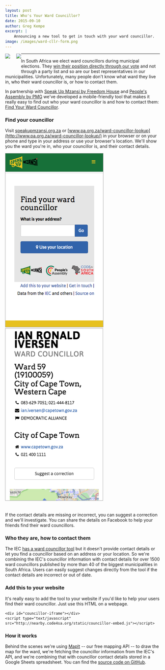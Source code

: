 ```yaml
---
layout: post
title: Who's Your Ward Councillor?
date: 2015-09-10
author: Greg Kempe
excerpt: |
    Announcing a new tool to get in touch with your ward councillor.
image: /images/ward-cllr-form.png
---
```


<p>
<a href="http://speakupmzansi.org.za/"><img src="http://nearby.code4sa.org/static/images/speakup-logo.png" style="height: 50px; float: left"></a>
<a href="http://pa.org.za/"><img src="http://nearby.code4sa.org/static/images/pa-logo.png" style="height: 50px; float: left; margin-left: 20px"></a>
</p>

<div class="clearfix"></div>

---

In South Africa we elect ward councillors during municipal elections. They [win their position directly through our vote](https://en.wikipedia.org/wiki/Ward_(South_Africa)) and not through a party list and so are our best representatives in our municipalities. Unfortunately, many people don't know what ward they live in, who their ward councillor is, or how to contact them.

In partnership with [Speak Up Mzansi by Freedom House](http://speakupmzansi.org.za) and [People's Assembly by PMG](http://www.pa.org.za/ward-councillor-lookup/) we've developed a mobile-friendly tool that makes it really easy to find out who your ward councillor is and how to contact them: [Find Your Ward Councillor](http://info.speakupmzansi.org.za/councillor/).

### Find your councillor

Visit [speakupmzansi.org.za](http://info.speakupmzansi.org.za/councillor/) or [www.pa.org.za/ward-councillor-lookup](http://www.pa.org.za/ward-councillor-lookup/) in your browser or on your phone and type in your address or use your browser's location. We'll show you the ward you're in, who your councillor is, and their contact details.

<div class="row p" style="padding-bottom: 20px">
  <div class="col-xs-6">
    <a href="http://info.speakupmzansi.org.za/councillor/" target="_blank"><img src="/images/blog/ward-cllr-form.png"></a>
  </div>
  <div class="col-xs-6">
    <a href="http://info.speakupmzansi.org.za/councillor/" target="_blank"><img src="/images/blog/ward-cllr-result.png"></a>
  </div>
</div>

If the contact details are missing or incorrect, you can suggest a correction and we'll investigate. You can share the details on Facebook to help your friends find their ward councillors.

### Who they are, how to contact them

The IEC [has a ward councillor tool](https://www.elections.org.za/content/For-voters/who-is-my-councillor-/) but it doesn't provide contact details or let you find a councillor based on an address or your location. So we're combining the IEC's councillor information with contact details for over 1500 ward councillors published by more than 40 of the biggest municipalities in South Africa. Users can easily suggest changes directly from the tool if the contact details are incorrect or out of date.

### Add this to your website

It's really easy to add the tool to your website if you'd like to help your users find their ward councillor. Just use this HTML on a webpage.

    <div id="councillor-iframe"></div>
    <script type="text/javascript" src="http://nearby.code4sa.org/static/councillor-embed.js"></script>

### How it works

Behind the scenes we're using [MapIt](http://mapit.code4sa.org) -- our free
mapping API -- to draw the map for the ward, we're fetching the councillor
information from the IEC's API, and we're combining that
with councillor contact details stored in a Google Sheets spreadsheet. You can
find the [source code on GitHub](http://github.com/Code4SA/nearby).
